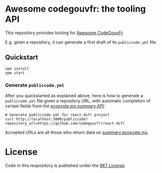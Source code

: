 # Awesome codegouvfr: the tooling API

This repository provides tooling for [Awesome CodeGouvFr](https://code.gouv.fr/fr/awesome/).

E.g. given a repository, it can generate a first draft of its `publiccode.yml` file.

## Quickstart

```
npm install
npm start
```

### Generate `publiccode.yml`

After you quickstarted as explained above, here is how to generate a `publiccode.yml` file given a repository URL, with automatic completion of certain fields from the [ecosyste.ms summary API](https://summary.ecosyste.ms):

```
# Generate publiccode.yml for react-dsfr project
curl http://localhost:3000/publiccode?repository_url=https://github.com/codegouvfr/react-dsfr
```

Accepted URLs are all those who return data on [summary.ecosyste.ms](https://summary.ecosyste.ms).

# License

Code in this respository is published under the [MIT License](LICENSE).
